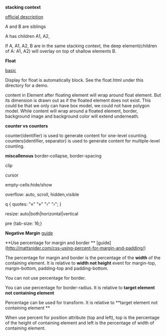 **stacking context**

[official description](http://www.w3.org/TR/CSS2/zindex.html)

A and B are siblings

A has children  A1, A2,

If A, A1, A2, B are in the same stacking context, the deep element(children of A: A1, A2) will overlay on top of shallow elements B.

**Float**

[basic ](http://css.maxdesign.com.au/floatutorial/introduction.htm)

Display for float is automatically block. See the float.html under this directory for a demo.

content in Element after floating element will wrap around float element.  But its dimension is drawn out as if the floated element does not exist. This could be that we only can have box model, we could not have polygon model. While content will wrap around a floated element, border, background image and background color will extend underneath.

**counter vs counters**

counter(identifier) is used to generate content for one-level counting. counters(identifier, separator) is used to generate content for multiple-level counting.

**miscallenous**
border-collapse, border-spacing

clip

cursor

empty-cells:hide/show

overflow: auto, scroll, hidden,visible

q {
    quotes: "«" "»" "‹" "›";
}

resize: auto|both|horizontal|vertical

pre {tab-size: 16;}

**Negative Margin**
[guide](http://www.smashingmagazine.com/2009/07/the-definitive-guide-to-using-negative-margins/)

**Use percentage for margin and border **
[guide] (http://mattsnider.com/css-using-percent-for-margin-and-padding/)

The percentage for margin and border is the percentage of the **width** of the containing element. It is relative to **width not height** event for margin-top, margin-bottom, padding-top and padding-bottom.

You can not use percentage for border.

You can use percentage for border-radius. It is relative to **target element not containing element**

Percentage can be used for transform. It is relative to **target element not containing element **

When use percent for position attribute (top and left), top is the percentage of the height of containing element and left is the percentage of width of containing element.
